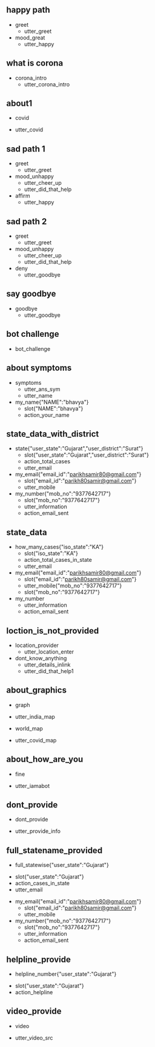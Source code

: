 ## happy path
* greet
  - utter_greet
* mood_great
  - utter_happy
  
## what is corona
* corona_intro
  - utter_corona_intro

## about1
* covid
 - utter_covid
  
## sad path 1
* greet
  - utter_greet
* mood_unhappy
  - utter_cheer_up
  - utter_did_that_help
* affirm
  - utter_happy

## sad path 2
* greet
  - utter_greet
* mood_unhappy
  - utter_cheer_up
  - utter_did_that_help
* deny
  - utter_goodbye

## say goodbye
* goodbye
  - utter_goodbye

## bot challenge
* bot_challenge
  
## about symptoms
* symptoms
  - utter_ans_sym
  - utter_name
* my_name{"NAME":"bhavya"}
  - slot{"NAME":"bhavya"}
  - action_your_name
 
## state_data_with_district
* state{"user_state":"Gujarat","user_district":"Surat"}
  - slot{"user_state":"Gujarat","user_district":"Surat"}
  - action_total_cases
  - utter_email
* my_email{"email_id":"parikhsamir80@gmail.com"}
  - slot{"email_id":"parikh80samir@gmail.com"}
  - utter_mobile
* my_number{"mob_no":"9377642717"}
  - slot{"mob_no":"9377642717"}
  - utter_information
  - action_email_sent
  
## state_data
* how_many_cases{"iso_state":"KA"}
  - slot{"iso_state":"KA"}
  - action_total_cases_in_state
  - utter_email
* my_email{"email_id":"parikhsamir80@gmail.com"}
  - slot{"email_id":"parikh80samir@gmail.com"}
  - utter_mobile{"mob_no":"9377642717"}
  - slot{"mob_no":"9377642717"}
* my_number
  - utter_information
  - action_email_sent
 
## loction_is_not_provided
* location_provider
  - utter_location_enter
* dont_know_anything
  - utter_details_inlink
  - utter_did_that_help1

 
## about_graphics
* graph
 - utter_india_map
* world_map
 - utter_covid_map
 
## about_how_are_you
* fine
 - utter_iamabot

 
## dont_provide
* dont_provide
 - utter_provide_info
 
## full_statename_provided
* full_statewise{"user_state":"Gujarat"}
 - slot{"user_state":"Gujarat"}
 - action_cases_in_state
 - utter_email
* my_email{"email_id":"parikhsamir80@gmail.com"}
  - slot{"email_id":"parikh80samir@gmail.com"}
  - utter_mobile
* my_number{"mob_no":"9377642717"}
  - slot{"mob_no":"9377642717"}
  - utter_information
  - action_email_sent
  
## helpline_provide
* helpline_number{"user_state":"Gujarat"}
 - slot{"user_state":"Gujarat"}
 - action_helpline
 
## video_provide
* video
 - utter_video_src